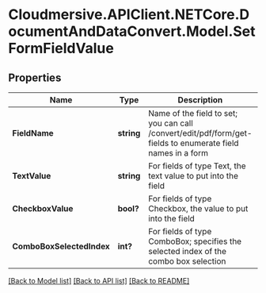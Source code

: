 # Cloudmersive.APIClient.NETCore.DocumentAndDataConvert.Model.SetFormFieldValue
## Properties

Name | Type | Description | Notes
------------ | ------------- | ------------- | -------------
**FieldName** | **string** | Name of the field to set; you can call /convert/edit/pdf/form/get-fields to enumerate field names in a form | [optional] 
**TextValue** | **string** | For fields of type Text, the text value to put into the field | [optional] 
**CheckboxValue** | **bool?** | For fields of type Checkbox, the value to put into the field | [optional] 
**ComboBoxSelectedIndex** | **int?** | For fields of type ComboBox; specifies the selected index of the combo box selection | [optional] 

[[Back to Model list]](../README.md#documentation-for-models) [[Back to API list]](../README.md#documentation-for-api-endpoints) [[Back to README]](../README.md)

